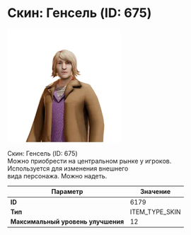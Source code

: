 # Скин: Генсель (ID: 675)

![Item Image](../img/6179.webp?raw=true)

Скин: Генсель (ID: 675)<br>Можно приобрести на центральном рынке у игроков.<br>Используется для изменения внешнего<br>вида персонажа. Можно надеть.


| Параметр | Значение |
|----------|----------|
| **ID** | 6179 |
| **Тип** | ITEM_TYPE_SKIN |
| **Максимальный уровень улучшения** | 12 |

